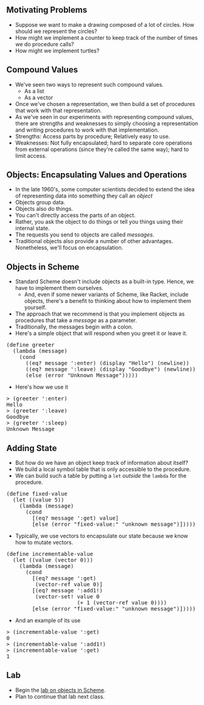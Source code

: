 Motivating Problems
-------------------

* Suppose we want to make a drawing composed of a lot of circles.
  How should we represent the circles?
* How might we implement a counter to keep track of the number
  of times we do procedure calls?
* How might we implement turtles?

Compound Values
---------------

* We've seen two ways to represent such compound values.
    * As a list
    * As a vector
* Once we've chosen a representation, we then build a set of procedures
  that work with that representation.
* As we've seen in our experiments with representing compound
  values, there are strengths and weaknesses to simply choosing
  a representation and writing procedures to work with that
  implementation.
* Strengths: Access parts by procedure; Relatively easy to use.
* Weaknesses: Not fully encapsulated; hard to separate core
  operations from external operations (since they're called
  the same way); hard to limit access.

Objects: Encapsulating Values and Operations
--------------------------------------------

* In the late 1960's, some computer scientists decided to extend
  the idea of representing data into something they call an
  *object*
* Objects group data.
* Objects also do things.
* You can't directly access the parts of an object.
* Rather, you ask the object to do things or tell you things using their
  internal state.
* The requests you send to objects are called *messages*.
* Traditional objects also provide a number of other advantages.  
  Nonetheless, we'll focus on encapsulation.

Objects in Scheme
-----------------

* Standard Scheme doesn't include objects as a built-in type.  Hence, we
  have to implement them ourselves.
    * And, even if some newer variants of Scheme, like Racket, include
      objects, there's a benefit to thinking about how to implement them
      yourself.
* The approach that we recommend is that you implement objects as
  procedures that take a *message* as a parameter.
* Traditionally, the messages begin with a colon.
* Here's a simple object that will respond when you greet it or
  leave it.
<pre>
(define greeter
  (lambda (message)
    (cond 
      ((eq? message ':enter) (display "Hello") (newline))
      ((eq? message ':leave) (display "Goodbye") (newline))
      (else (error "Unknown Message")))))
</pre>
* Here's how we use it
<pre>
&gt; <kbd>(greeter ':enter)</kbd>
<schemeout>Hello</schemeout>
&gt; <kbd>(greeter ':leave)</kbd>
<schemeout>Goodbye</schemeout>
&gt; <kbd>(greeter ':sleep)</kbd>
<schemeout>Unknown Message</schemeout>
</pre>

Adding State
------------

* But how do we have an object keep track of information about itself?
* We build a local symbol table that is only accessible to the
  procedure.  
* We can build such a table by putting a <code>let</code>
  *outside* the <code>lambda</code> for the procedure.
<pre>
(define fixed-value
  (let ((value 5))
    (lambda (message)
      (cond
        [(eq? message ':get) value]
        [else (error "fixed-value:" "unknown message")]))))
</pre>
* Typically, we use vectors to encapsulate our state because
  we know how to mutate vectors.
<pre>
(define incrementable-value
  (let ((value (vector 0)))
    (lambda (message)
      (cond
        [(eq? message ':get) 
         (vector-ref value 0)]
        [(eq? message ':add1!)
         (vector-set! value 0 
                      (+ 1 (vector-ref value 0))))
        [else (error "fixed-value:" "unknown message")]))))
</pre>
* And an example of its use
<pre>
&gt; <kbd>(incrementable-value ':get)</kbd>
<schemeresult>0</schemeresult>
&gt; <kbd>(incrementable-value ':add1!)</kbd>
&gt; <kbd>(incrementable-value ':get)</kbd>
<schemeresult>1</schemeresult>
</pre>

Lab
---

* Begin the [lab on objects in Scheme](../labs/objects-lab.html).
* Plan to continue that lab next class.
